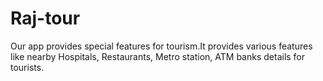 # Raj-tour

Our app provides special features for tourism.It provides various features like nearby Hospitals, Restaurants, Metro station, ATM banks details for tourists.
